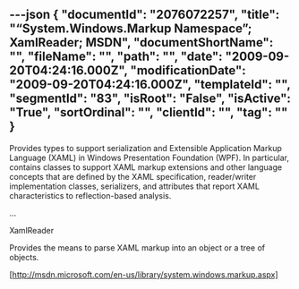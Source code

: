 ---json
{
  "documentId": "2076072257",
  "title": "“System.Windows.Markup Namespace”; XamlReader; MSDN",
  "documentShortName": "",
  "fileName": "",
  "path": "",
  "date": "2009-09-20T04:24:16.000Z",
  "modificationDate": "2009-09-20T04:24:16.000Z",
  "templateId": "",
  "segmentId": "83",
  "isRoot": "False",
  "isActive": "True",
  "sortOrdinal": "",
  "clientId": "",
  "tag": ""
}
---

Provides types to support serialization and Extensible Application Markup Language (XAML) in Windows Presentation Foundation (WPF). In particular, contains classes to support XAML markup extensions and other language concepts that are defined by the XAML specification, reader/writer implementation classes, serializers, and attributes that report XAML characteristics to reflection-based analysis.

…

XamlReader

Provides the means to parse XAML markup into an object or a tree of objects. 

[http://msdn.microsoft.com/en-us/library/system.windows.markup.aspx]
